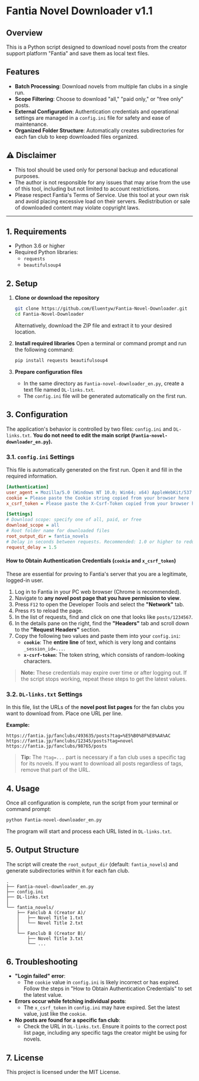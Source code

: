 # Fantia Novel Downloader v1.1

## Overview

This is a Python script designed to download novel posts from the creator support platform "Fantia" and save them as local text files.

## Features

*   **Batch Processing**: Download novels from multiple fan clubs in a single run.
*   **Scope Filtering**: Choose to download "all," "paid only," or "free only" posts.
*   **External Configuration**: Authentication credentials and operational settings are managed in a `config.ini` file for safety and ease of maintenance.
*   **Organized Folder Structure**: Automatically creates subdirectories for each fan club to keep downloaded files organized.

## ⚠︎ Disclaimer

*   This tool should be used only for personal backup and educational purposes.
*   The author is not responsible for any issues that may arise from the use of this tool, including but not limited to account restrictions.
*   Please respect Fantia's Terms of Service. Use this tool at your own risk and avoid placing excessive load on their servers. Redistribution or sale of downloaded content may violate copyright laws.

---

## 1. Requirements

*   Python 3.6 or higher
*   Required Python libraries:
    *   `requests`
    *   `beautifulsoup4`

## 2. Setup

1.  **Clone or download the repository**
    ```bash
    git clone https://github.com/Eluentyw/Fantia-Novel-Downloader.git
    cd Fantia-Novel-Downloader
    ```
    Alternatively, download the ZIP file and extract it to your desired location.

2.  **Install required libraries**
    Open a terminal or command prompt and run the following command:
    ```bash
    pip install requests beautifulsoup4
    ```

3.  **Prepare configuration files**
    *   In the same directory as `Fantia-novel-downloader_en.py`, create a text file named `DL-links.txt`.
    *   The `config.ini` file will be generated automatically on the first run.

## 3. Configuration

The application's behavior is controlled by two files: `config.ini` and `DL-links.txt`. **You do not need to edit the main script (`Fantia-novel-downloader_en.py`).**

### 3.1. `config.ini` Settings

This file is automatically generated on the first run. Open it and fill in the required information.

```ini
[Authentication]
user_agent = Mozilla/5.0 (Windows NT 10.0; Win64; x64) AppleWebKit/537.36 (KHTML, like Gecko) Chrome/72.0.3626.121 Safari/537.36
cookie = Please paste the Cookie string copied from your browser here
x_csrf_token = Please paste the X-Csrf-Token copied from your browser here

[Settings]
# Download scope: specify one of all, paid, or free
download_scope = all
# Root folder name for downloaded files
root_output_dir = fantia_novels
# Delay in seconds between requests. Recommended: 1.0 or higher to reduce server load
request_delay = 1.5
```

#### **How to Obtain Authentication Credentials (`cookie` and `x_csrf_token`)**

These are essential for proving to Fantia's server that you are a legitimate, logged-in user.

1.  Log in to Fantia in your PC web browser (Chrome is recommended).
2.  Navigate to **any novel post page that you have permission to view**.
3.  Press `F12` to open the Developer Tools and select the **"Network"** tab.
4.  Press `F5` to reload the page.
5.  In the list of requests, find and click on one that looks like `posts/1234567`.
6.  In the details pane on the right, find the **"Headers"** tab and scroll down to the **"Request Headers"** section.
7.  Copy the following two values and paste them into your `config.ini`:
    *   **`cookie`**: The **entire line** of text, which is very long and contains `_session_id=...`.
    *   **`x-csrf-token`**: The token string, which consists of random-looking characters.

> **Note:** These credentials may expire over time or after logging out. If the script stops working, repeat these steps to get the latest values.

### 3.2. `DL-links.txt` Settings

In this file, list the URLs of the **novel post list pages** for the fan clubs you want to download from. Place one URL per line.

**Example:**
```
https://fantia.jp/fanclubs/493635/posts?tag=%E5%B0%8F%E8%AA%AC
https://fantia.jp/fanclubs/12345/posts?tag=novel
https://fantia.jp/fanclubs/98765/posts
```
> **Tip:** The `?tag=...` part is necessary if a fan club uses a specific tag for its novels. If you want to download all posts regardless of tags, remove that part of the URL.

## 4. Usage

Once all configuration is complete, run the script from your terminal or command prompt:

```bash
python Fantia-novel-downloader_en.py
```

The program will start and process each URL listed in `DL-links.txt`.

## 5. Output Structure

The script will create the `root_output_dir` (default: `fantia_novels`) and generate subdirectories within it for each fan club.

```
.
├── Fantia-novel-downloader_en.py
├── config.ini
├── DL-links.txt
│
└── fantia_novels/
    ├── Fanclub A (Creator A)/
    │   ├── Novel Title 1.txt
    │   └── Novel Title 2.txt
    │
    └── Fanclub B (Creator B)/
        ├── Novel Title 3.txt
        └── ...
```

## 6. Troubleshooting

*   **"Login failed" error**:
    *   The `cookie` value in `config.ini` is likely incorrect or has expired. Follow the steps in "How to Obtain Authentication Credentials" to set the latest value.
*   **Errors occur while fetching individual posts**:
    *   The `x_csrf_token` in `config.ini` may have expired. Set the latest value, just like the `cookie`.
*   **No posts are found for a specific fan club**:
    *   Check the URL in `DL-links.txt`. Ensure it points to the correct post list page, including any specific tags the creator might be using for novels.

## 7. License

This project is licensed under the MIT License.



